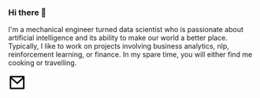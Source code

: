 ### Hi there 👋

I'm a mechanical engineer turned data scientist who is passionate about artificial intelligence and its ability to make our world a better place. Typically, I like to work on projects involving business analytics, nlp, reinforcement learning, or finance. In my spare time, you will either find me cooking or travelling.


<a href="http://google.com/">![Alt text](https://github.com/vibhormalik97/vibhormalik97/blob/master/mail-line.png?raw=true)
<!-- ![Alt text](https://github.com/vibhormalik97/vibhormalik97/blob/master/linkedin-fill.png?raw=true) -->
<!-- ![Alt text](https://github.com/vibhormalik97/vibhormalik97/blob/master/twitter-fill.png?raw=true) -->

<!--
**vibhormalik97/vibhormalik97** is a ✨ _special_ ✨ repository because its `README.md` (this file) appears on your GitHub profile.

Here are some ideas to get you started:

- 🔭 I’m currently working on ...
- 🌱 I’m currently learning ...
- 👯 I’m looking to collaborate on ...
- 🤔 I’m looking for help with ...
- 💬 Ask me about ...
- 📫 How to reach me: ...
- 😄 Pronouns: ...
- ⚡ Fun fact: ...
-->
